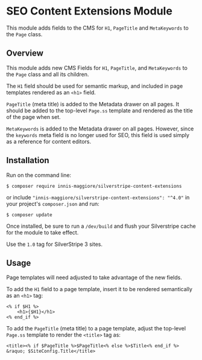 # SEO Content Extensions Module

This module adds fields to the CMS for `H1`, `PageTitle` and `MetaKeywords` to the `Page` class.

## Overview

This module adds new CMS Fields for `H1`, `PageTitle`, and `MetaKeywords` to the `Page` class and all its children.

The `H1` field should be used for semantic markup, and included in page templates rendered as an `<h1>` field.

`PageTitle` (meta title) is added to the Metadata drawer on all pages. It should be added to the top-level `Page.ss` template and rendered as the title of the page when set.

`MetaKeywords` is added to the Metadata drawer on all pages. However, since the `keywords` meta field is no longer used for SEO, this field is used simply as a reference for content editors.

## Installation

Run on the command line:

	$ composer require innis-maggiore/silverstripe-content-extensions

or include `"innis-maggiore/silverstripe-content-extensions": "^4.0"` in your project's `composer.json` and run:

	$ composer update
	
Once installed, be sure to run a `/dev/build` and flush your Silverstripe cache for the module to take effect.

Use the `1.0` tag for SilverStripe 3 sites.

## Usage

Page templates will need adjusted to take advantage of the new fields.

To add the `H1` field to a page template, insert it to be rendered semantically as an `<h1>` tag: 

    <% if $H1 %>
        <h1>{$H1}</h1>
    <% end_if %>

To add the `PageTitle` (meta title) to a page template, adjust the top-level `Page.ss` template to render the `<title>` tag as:

    <title><% if $PageTitle %>$PageTitle<% else %>$Title<% end_if %> &raquo; $SiteConfig.Title</title>
